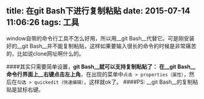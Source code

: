 title: 在git Bash下进行复制粘贴
date: 2015-07-14 11:06:26
tags: 工具
---

window自带的命令行工具不怎么好用，所以用__git Bash__代替它。可是刚安装好的__git Bash__并不能复制粘贴，这样如果要输入很长的命令的时候是非常痛苦的，比如说clone网址啊什么的。

####其实只需要简单设置，__git Bash__就可以支持复制粘贴了：
在__git Bash__命令行界面上__右键点击左上角__，在出现的菜单中`点击 > properties（属性）`，然后在`勾选 > quickedit（快速编辑）`，这样就ok了。
####PS: __git Bash__的复制粘贴是鼠标右键。

<!-- more -->
